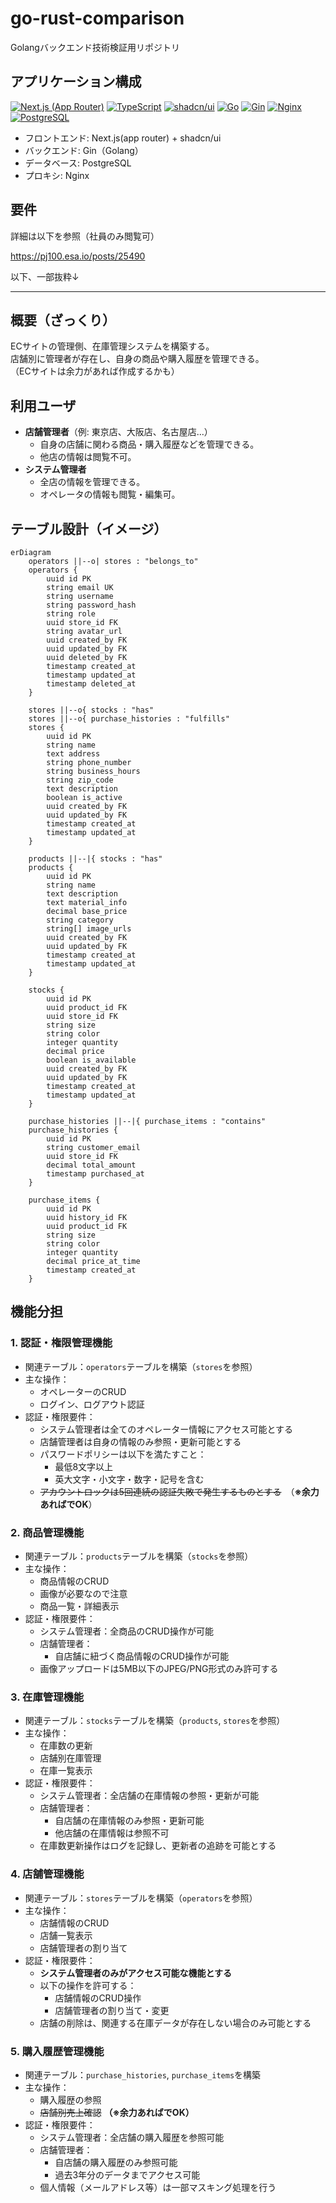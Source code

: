 # go-rust-comparison

Golangバックエンド技術検証用リポジトリ

## アプリケーション構成

[![Next.js (App Router)](https://img.shields.io/badge/Next.js%20(App%20Router)-000000?style=for-the-badge&logo=next.js&logoColor=white)](https://nextjs.org/)
[![TypeScript](https://img.shields.io/badge/TypeScript-3178C6?style=for-the-badge&logo=typescript&logoColor=white)](https://www.typescriptlang.org/)
[![shadcn/ui](https://img.shields.io/badge/shadcn%2Fui-000000?style=for-the-badge&logo=shadcnui&logoColor=white)](https://ui.shadcn.com/)
[![Go](https://img.shields.io/badge/Go-00ADD8?style=for-the-badge&logo=go&logoColor=white)](https://go.dev/)
[![Gin](https://img.shields.io/badge/Gin-008ECF?style=for-the-badge&logo=gin&logoColor=white)](https://gin-gonic.com/)
[![Nginx](https://img.shields.io/badge/Nginx-009639?style=for-the-badge&logo=nginx&logoColor=white)](https://nginx.org/)
[![PostgreSQL](https://img.shields.io/badge/PostgreSQL-4169E1?style=for-the-badge&logo=postgresql&logoColor=white)](https://www.postgresql.org/)

- フロントエンド: Next.js(app router) + shadcn/ui
- バックエンド: Gin（Golang）
- データベース: PostgreSQL
- プロキシ: Nginx

## 要件

詳細は以下を参照（社員のみ閲覧可）

<https://pj100.esa.io/posts/25490>

以下、一部抜粋↓

---

## 概要（ざっくり）

ECサイトの管理側、在庫管理システムを構築する。<br/>
店舗別に管理者が存在し、自身の商品や購入履歴を管理できる。<br/>
（ECサイトは余力があれば作成するかも）

## 利用ユーザ

- **店舗管理者**（例: 東京店、大阪店、名古屋店...）
  - 自身の店舗に関わる商品・購入履歴などを管理できる。
  - 他店の情報は閲覧不可。
- **システム管理者**
  - 全店の情報を管理できる。
  - オペレータの情報も閲覧・編集可。

## テーブル設計（イメージ）

```mermaid
erDiagram
    operators ||--o| stores : "belongs_to"
    operators {
        uuid id PK
        string email UK
        string username
        string password_hash
        string role
        uuid store_id FK
        string avatar_url
        uuid created_by FK
        uuid updated_by FK
        uuid deleted_by FK
        timestamp created_at
        timestamp updated_at
        timestamp deleted_at
    }

    stores ||--o{ stocks : "has"
    stores ||--o{ purchase_histories : "fulfills"
    stores {
        uuid id PK
        string name
        text address
        string phone_number
        string business_hours
        string zip_code
        text description
        boolean is_active
        uuid created_by FK
        uuid updated_by FK
        timestamp created_at
        timestamp updated_at
    }

    products ||--|{ stocks : "has"
    products {
        uuid id PK
        string name
        text description
        text material_info
        decimal base_price
        string category
        string[] image_urls
        uuid created_by FK
        uuid updated_by FK
        timestamp created_at
        timestamp updated_at
    }

    stocks {
        uuid id PK
        uuid product_id FK
        uuid store_id FK
        string size
        string color
        integer quantity
        decimal price
        boolean is_available
        uuid created_by FK
        uuid updated_by FK
        timestamp created_at
        timestamp updated_at
    }

    purchase_histories ||--|{ purchase_items : "contains"
    purchase_histories {
        uuid id PK
        string customer_email
        uuid store_id FK
        decimal total_amount
        timestamp purchased_at
    }

    purchase_items {
        uuid id PK
        uuid history_id FK
        uuid product_id FK
        string size
        string color
        integer quantity
        decimal price_at_time
        timestamp created_at
    }
```

## 機能分担

### 1. **認証・権限管理機能**

- 関連テーブル：`operators`テーブルを構築（`stores`を参照）
- 主な操作：
  - オペレーターのCRUD
  - ログイン、ログアウト認証
- 認証・権限要件：
  - システム管理者は全てのオペレーター情報にアクセス可能とする
  - 店舗管理者は自身の情報のみ参照・更新可能とする
  - パスワードポリシーは以下を満たすこと：
    - 最低8文字以上
    - 英大文字・小文字・数字・記号を含む
  - ~~アカウントロックは5回連続の認証失敗で発生するものとする~~　（**※余力あればでOK**）

### 2. **商品管理機能**

- 関連テーブル：`products`テーブルを構築（`stocks`を参照）
- 主な操作：
  - 商品情報のCRUD
  - 画像が必要なので注意
  - 商品一覧・詳細表示
- 認証・権限要件：
  - システム管理者：全商品のCRUD操作が可能
  - 店舗管理者：
    - 自店舗に紐づく商品情報のCRUD操作が可能
  - 画像アップロードは5MB以下のJPEG/PNG形式のみ許可する

### 3. **在庫管理機能**

- 関連テーブル：`stocks`テーブルを構築（`products`, `stores`を参照）
- 主な操作：
  - 在庫数の更新
  - 店舗別在庫管理
  - 在庫一覧表示
- 認証・権限要件：
  - システム管理者：全店舗の在庫情報の参照・更新が可能
  - 店舗管理者：
    - 自店舗の在庫情報のみ参照・更新可能
    - 他店舗の在庫情報は参照不可
  - 在庫数更新操作はログを記録し、更新者の追跡を可能とする

### 4. **店舗管理機能**

- 関連テーブル：`stores`テーブルを構築（`operators`を参照）
- 主な操作：
  - 店舗情報のCRUD
  - 店舗一覧表示
  - 店舗管理者の割り当て
- 認証・権限要件：
  - **システム管理者のみがアクセス可能な機能とする**
  - 以下の操作を許可する：
    - 店舗情報のCRUD操作
    - 店舗管理者の割り当て・変更
  - 店舗の削除は、関連する在庫データが存在しない場合のみ可能とする

### 5. **購入履歴管理機能**

- 関連テーブル：`purchase_histories`, `purchase_items`を構築
- 主な操作：
  - 購入履歴の参照
  - ~~店舗別売上確認~~ **（※余力あればでOK）**
- 認証・権限要件：
  - システム管理者：全店舗の購入履歴を参照可能
  - 店舗管理者：
    - 自店舗の購入履歴のみ参照可能
    - 過去3年分のデータまでアクセス可能
  - 個人情報（メールアドレス等）は一部マスキング処理を行う
